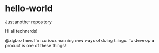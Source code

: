 # hello-world
Just another repository

Hi all technerds! 

@zigbro here. I'm curious learning new ways of doing things. 
To develop a product is one of these things!
